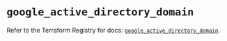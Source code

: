 # `google_active_directory_domain`

Refer to the Terraform Registry for docs: [`google_active_directory_domain`](https://registry.terraform.io/providers/hashicorp/google/6.18.1/docs/resources/active_directory_domain).
